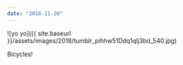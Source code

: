 ```yaml
---
date: "2018-11-20"
---
```


![yo yo]({{ site.baseurl }}/assets/images/2018/tumblr_pihhw51Ddq1qlj3bd_540.jpg)

Bicycles!
